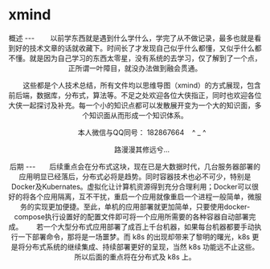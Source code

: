# xmind
<center>概述
---
&nbsp;&nbsp;&nbsp;&nbsp;&nbsp;&nbsp; 以前学东西就是遇到什么学什么，学完了从不做记录，最多也就是看到好的技术文章的话就收藏下。时间长了才发现自己似乎什么都懂，又似乎什么都不懂。就是因为自己学习的东西太零星，没有系统的去学习，仅了解到了一个点，正所谓一叶障目，就没办法做到融会贯通。

&nbsp;&nbsp;&nbsp;&nbsp;&nbsp;&nbsp; 这些都是个人技术总结，所有文件均以思维导图（xmind）的方式展现，包含前后端，数据库，分布式，算法等。不足之处欢迎各位大侠指正，同时也欢迎各位大侠一起探讨及补充。每一个小的知识点都可以发散展开变为一个大的知识面，多个知识面从而形成一个知识体系。

&nbsp;&nbsp;&nbsp;&nbsp;&nbsp;&nbsp; 本人微信与QQ同号： 182867664&nbsp;&nbsp;&nbsp;   ^ _ ^

&nbsp;&nbsp;&nbsp;&nbsp;&nbsp;&nbsp; 路漫漫其修远兮...


<center>后期
---
&nbsp;&nbsp;&nbsp;&nbsp;&nbsp;&nbsp;后续重点会在分布式这块，现在已是大数据时代，几台服务器部署的应用明显已经落后，分布式必将是趋势。同时容器技术也必不可少，特别是Docker及Kubernates。虚拟化让计算机资源得到充分合理利用；Docker可以很好的将各个应用隔离，互不干扰，重启一个应用就像重启一个进程一般简单，微服务的实现更加便捷。至此，单机的应用部署就更加简单，只要使用docker-compose执行设置好的配置文件即可将一个应用所需要的各种容器自动部署完成。
&nbsp;&nbsp;&nbsp;&nbsp;&nbsp;&nbsp;若一个大型分布式应用部署了成百上千台机器，如果每台机器都要手动执行一下部署命令，那将是一场噩梦。而 k8s 的出现却带来了黎明的曙光，k8s 更是将分布式系统的继续集成、持续部署更好的呈现，当然 k8s 功能远不止这些。所以后面的重点将在分布式及 k8s 上。
